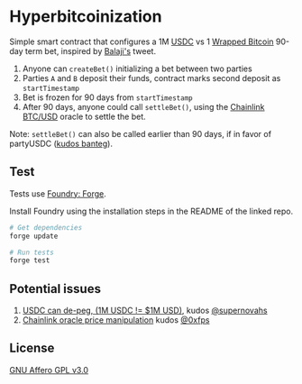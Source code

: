 # Hyperbitcoinization

Simple smart contract that configures a 1M [USDC](https://www.circle.com/en/usdc) vs 1 [Wrapped Bitcoin](https://wbtc.network/) 90-day term bet, inspired by [Balaji's](https://twitter.com/balajis/status/1636827051419389952) tweet.

1. Anyone can `createBet()` initializing a bet between two parties
2. Parties `A` and `B` deposit their funds, contract marks second deposit as `startTimestamp`
3. Bet is frozen for 90 days from `startTimestamp`
4. After 90 days, anyone could call `settleBet()`, using the [Chainlink BTC/USD](https://data.chain.link/ethereum/mainnet/crypto-usd/btc-usd) oracle to settle the bet.

Note: `settleBet()` can also be called earlier than 90 days, if in favor of partyUSDC ([kudos banteg](https://twitter.com/bantg/status/1637140580525383680?s=20)).

## Test

Tests use [Foundry: Forge](https://github.com/gakonst/foundry).

Install Foundry using the installation steps in the README of the linked repo.

```bash
# Get dependencies
forge update

# Run tests
forge test
```

## Potential issues

1. [USDC can de-peg, (1M USDC != $1M USD)](https://github.com/Anish-Agnihotri/Hyperbitcoinization/issues/1), kudos [@supernovahs](https://github.com/supernovahs)
2. [Chainlink oracle price manipulation](https://github.com/Anish-Agnihotri/Hyperbitcoinization/pull/2) kudos [@0xfps](https://github.com/0xfps)

## License

[GNU Affero GPL v3.0](https://github.com/Anish-Agnihotri/Hyperbitcoinization/blob/master/LICENSE)
